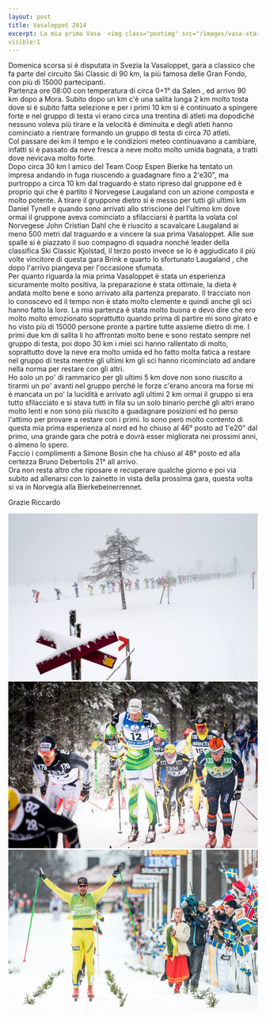 ```yaml
---
layout: post
title: Vasaloppet 2014
excerpt: La mia prima Vasa  <img class="postimg" src="/images/vasa-start.jpg">
visible:1
---
```


Domenica scorsa si è disputata in Svezia la Vasaloppet, gara a classico che fa parte del circuito Ski Classic di 90 km, la più famosa delle Gran Fondo, con più di 15000 partecipanti.<br>
Partenza ore 08:00 con temperatura di circa 0\+1° da Salen , ed arrivo 90 km dopo a Mora.
Subito dopo un km c'è una salita lunga 2 km molto tosta dove si è subito fatta selezione e per i primi 10 km si è continuato a spingere forte e nel gruppo di testa vi erano circa una trentina di atleti ma dopodiché nessuno voleva più tirare e la velocità è diminuita e degli atleti hanno cominciato a rientrare formando un gruppo di testa di circa 70 atleti.<br>
Col passare dei km il tempo e le condizioni meteo continuavano a cambiare, infatti si è passato da neve fresca a neve molto molto umida bagnata, a tratti dove nevicava molto forte.<br>
Dopo circa 30 km l amico del Team Coop Espen Bierke ha tentato un impresa andando in fuga riuscendo a guadagnare fino a 2'e30", ma purtroppo a circa 10 km dal traguardo è stato ripreso dal gruppone ed è proprio qui che è partito il Norvegese Laugaland con un azione composta e molto potente. A tirare il gruppone dietro si è messo per tutti gli ultimi km Daniel Tynell e quando sono arrivati allo striscione del l'ultimo km dove ormai il gruppone aveva cominciato a sfilacciarsi è partita la volata col Norvegese John Cristian Dahl che è riuscito a scavalcare Laugaland ai meno 500 metri dal traguardo e a vincere la sua prima Vasaloppet. Alle sue spalle si è piazzato il suo compagno di squadra nonché leader della classifica Ski Classic Kjolstad, il terzo posto invece se lo è aggiudicato il più volte vincitore di questa gara Brink e quarto lo sfortunato Laugaland , che dopo l'arrivo piangeva per l'occasione sfumata.<br>
Per quanto riguarda la mia prima Vasaloppet è stata un esperienza sicuramente molto positiva, la preparazione è stata ottimale, la dieta è andata molto bene e sono arrivato alla partenza preparato. Il tracciato non lo conoscevo ed il tempo non è stato molto clemente e quindi anche gli sci hanno fatto la loro. La mia partenza è stata molto buona e devo dire che ero molto molto emozionato soprattutto quando prima di partire mi sono girato e ho visto più di 15000 persone pronte a partire tutte assieme dietro di me. I primi due km di salita li ho affrontati molto bene e sono restato sempre nel gruppo di testa, poi dopo 30 km i miei sci hanno rallentato di molto, soprattutto dove la neve era molto umida ed ho fatto molta fatica a restare nel gruppo di testa mentre gli ultimi km gli sci hanno ricominciato ad andare nella norma per restare con gli altri.<br>
Ho solo un po' di rammarico per gli ultimi 5 km dove non sono riuscito a tirarmi un po' avanti nel gruppo perché le forze c'erano ancora ma forse mi è mancata un po' la lucidità e arrivato agli ultimi 2 km ormai il gruppo si era tutto sfilacciato e si stava tutti in fila su un solo binario perché gli altri erano molto lenti e non sono più riuscito a guadagnare posizioni ed ho  perso l'attimo per provare a restare con i primi. Io sono però molto contento di questa mia prima esperienza al nord ed ho chiuso al 46° posto ad 1'e20" dal primo, una grande gara che potrà e dovrà esser migliorata nei prossimi anni, o almeno lo spero.<br>
Faccio i complimenti a Simone Bosin che ha chiuso al 48° posto ed alla certezza Bruno Debertolis 21° all arrivo.<br>
Ora non resta altro che riposare e recuperare qualche giorno e poi via subito ad allenarsi con lo zainetto in vista della prossima gara, questa volta si va in Norvegia alla Bierkebeinerrennet.<br>

Grazie Riccardo 


<a href="/images/vasa1.jpg"><img class="postimg" src="/images/vasa1.jpg"></a>
<a href="/images/vasa2.jpg"><img class="postimg" src="/images/vasa2.jpg"></a>
<a href="/images/vasa3.jpg"><img class="postimg" src="/images/vasa3.jpg"></a>




